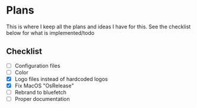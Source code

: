 # Plans

This is where I keep all the plans and ideas I have for this. See the checklist below for what is implemented/todo

## Checklist

- [ ] Configuration files
- [ ] Color
- [X] Logo files instead of hardcoded logos
- [X] Fix MacOS "OsRelease"
- [ ] Rebrand to bluefetch
- [ ] Proper documentation
